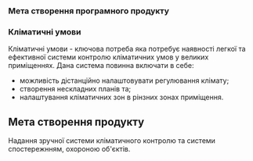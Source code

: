 ### Мета створення програмного продукту

### Кліматичні умови
Кліматичні умови - ключова потреба яка потребує наявності легкої та ефективної системи контролю кліматичних умов у великих приміщеннях. 
Дана система повинна включати в себе:
- можливість дістанційно налаштовувати регулювання клімату;
- створення нескладних планів та;
- налаштування кліматичних зон в рінзних зонах приміщення.
## Мета створення продукту
Надання зручної системи кліматичного контролю та системи спостережнням, охороною об'єктів.
